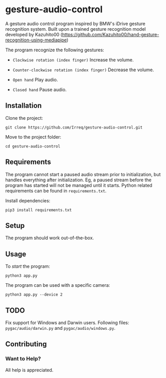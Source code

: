 # gesture-audio-control

A gesture audio control program inspired by BMW's iDrive gesture recognition system. Built upon a trained gesture recognition model developed by Kazuhito00 (https://github.com/Kazuhito00/hand-gesture-recognition-using-mediapipe)

The program recognize the following gestures:

* `Clockwise rotation (index finger)` Increase the volume.

* `Counter-clockwise rotation (index finger)` Decrease the volume.

* `Open hand` Play audio.

* `Closed hand` Pause audio.



## Installation

Clone the project:

```
git clone https://github.com/Irreq/gesture-audio-control.git
```

Move to the project folder:

```
cd gesture-audio-control
```

## Requirements

The program cannot start a paused audio stream prior to initialization, but handles everything after initialization. Eg, a paused stream before the program has started will not be managed until it starts.
Python related requirements can be found in `requirements.txt`.

Install dependencies:

```
pip3 install requirements.txt
```


## Setup

The program should work out-of-the-box.

## Usage
To *start* the program:

```
python3 app.py
```

The program can be used with a specific camera:

```
python3 app.py --device 2
```

## TODO

Fix support for Windows and Darwin users. Following files:
`pygac/audio/darwin.py` and `pygac/audio/windows.py`.

## Contributing

### Want to Help?

All help is appreciated.
